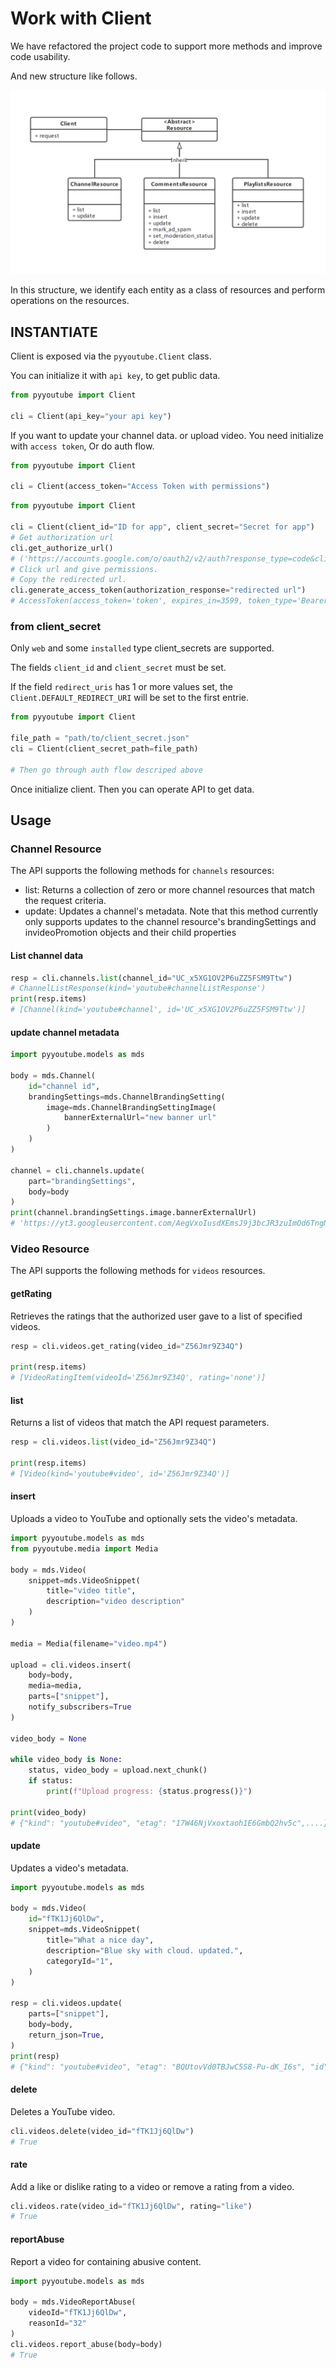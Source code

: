 # Work with Client

We have refactored the project code to support more methods and improve code usability.

And new structure like follows.

![structure-uml](../images/structure-uml.png)

In this structure, we identify each entity as a class of resources and perform operations on the resources.

## INSTANTIATE

Client is exposed via the ``pyyoutube.Client`` class.

You can initialize it with `api key`, to get public data.

```python
from pyyoutube import Client

cli = Client(api_key="your api key")
```

If you want to update your channel data. or upload video. You need initialize with `access token`, Or do auth flow.

```python
from pyyoutube import Client

cli = Client(access_token="Access Token with permissions")
```

```python
from pyyoutube import Client

cli = Client(client_id="ID for app", client_secret="Secret for app")
# Get authorization url
cli.get_authorize_url()
# ('https://accounts.google.com/o/oauth2/v2/auth?response_type=code&client_id=id&redirect_uri=https%3A%2F%2Flocalhost%2F&scope=scope&state=PyYouTube&access_type=offline&prompt=select_account', 'PyYouTube')
# Click url and give permissions.
# Copy the redirected url.
cli.generate_access_token(authorization_response="redirected url")
# AccessToken(access_token='token', expires_in=3599, token_type='Bearer')
```

### from client_secret

Only `web` and some `installed` type client_secrets are supported.

The fields `client_id` and `client_secret` must be set.

If the field `redirect_uris` has 1 or more values set, the `Client.DEFAULT_REDIRECT_URI` will be set to the first entrie.

```python
from pyyoutube import Client

file_path = "path/to/client_secret.json"
cli = Client(client_secret_path=file_path)

# Then go through auth flow descriped above
```

Once initialize client. Then you can operate API to get data.

## Usage

### Channel Resource

The API supports the following methods for `channels` resources:

- list: Returns a collection of zero or more channel resources that match the request criteria.
- update: Updates a channel's metadata. Note that this method currently only supports updates to the channel resource's
  brandingSettings and invideoPromotion objects and their child properties

#### List channel data

```python
resp = cli.channels.list(channel_id="UC_x5XG1OV2P6uZZ5FSM9Ttw")
# ChannelListResponse(kind='youtube#channelListResponse')
print(resp.items)
# [Channel(kind='youtube#channel', id='UC_x5XG1OV2P6uZZ5FSM9Ttw')]
```

#### update channel metadata

```python
import pyyoutube.models as mds

body = mds.Channel(
    id="channel id",
    brandingSettings=mds.ChannelBrandingSetting(
        image=mds.ChannelBrandingSettingImage(
            bannerExternalUrl="new banner url"
        )
    )
)

channel = cli.channels.update(
    part="brandingSettings",
    body=body
)
print(channel.brandingSettings.image.bannerExternalUrl)
# 'https://yt3.googleusercontent.com/AegVxoIusdXEmsJ9j3bcJR3zuImOd6TngNw58iJAP0AOAXCnb1xHPcuEDOQC8J85SCZvt5i8A_g'
```

### Video Resource

The API supports the following methods for `videos` resources.

#### getRating

Retrieves the ratings that the authorized user gave to a list of specified videos.

```python
resp = cli.videos.get_rating(video_id="Z56Jmr9Z34Q")

print(resp.items)
# [VideoRatingItem(videoId='Z56Jmr9Z34Q', rating='none')]
```

#### list

Returns a list of videos that match the API request parameters.

```python
resp = cli.videos.list(video_id="Z56Jmr9Z34Q")

print(resp.items)
# [Video(kind='youtube#video', id='Z56Jmr9Z34Q')]
```

#### insert

Uploads a video to YouTube and optionally sets the video's metadata.

```python
import pyyoutube.models as mds
from pyyoutube.media import Media

body = mds.Video(
    snippet=mds.VideoSnippet(
        title="video title",
        description="video description"
    )
)

media = Media(filename="video.mp4")

upload = cli.videos.insert(
    body=body,
    media=media,
    parts=["snippet"],
    notify_subscribers=True
)

video_body = None

while video_body is None:
    status, video_body = upload.next_chunk()
    if status:
        print(f"Upload progress: {status.progress()}")

print(video_body)
# {"kind": "youtube#video", "etag": "17W46NjVxoxtaoh1E6GmbQ2hv5c",....}
```

#### update

Updates a video's metadata.

```python
import pyyoutube.models as mds

body = mds.Video(
    id="fTK1Jj6QlDw",
    snippet=mds.VideoSnippet(
        title="What a nice day",
        description="Blue sky with cloud. updated.",
        categoryId="1",
    )
)

resp = cli.videos.update(
    parts=["snippet"],
    body=body,
    return_json=True,
)
print(resp)
# {"kind": "youtube#video", "etag": "BQUtovVd0TBJwC5S8-Pu-dK_I6s", "id": "fTK1Jj6QlDw", "snippet": {"publishedAt": "2022-12-15T03:45:16Z", "channelId": "UCa-vrCLQHviTOVnEKDOdetQ", "title": "What a nice day", "description": "Blue sky with cloud. updated.", "thumbnails": {"default": {"url": "https://i.ytimg.com/vi/fTK1Jj6QlDw/default.jpg", "width": 120, "height": 90}, "medium": {"url": "https://i.ytimg.com/vi/fTK1Jj6QlDw/mqdefault.jpg", "width": 320, "height": 180}, "high": {"url": "https://i.ytimg.com/vi/fTK1Jj6QlDw/hqdefault.jpg", "width": 480, "height": 360}, "standard": {"url": "https://i.ytimg.com/vi/fTK1Jj6QlDw/sddefault.jpg", "width": 640, "height": 480}, "maxres": {"url": "https://i.ytimg.com/vi/fTK1Jj6QlDw/maxresdefault.jpg", "width": 1280, "height": 720}}, "channelTitle": "ikaros data", "categoryId": "1", "liveBroadcastContent": "none", "localized": {"title": "What a nice day", "description": "Blue sky with cloud. updated."}, "defaultAudioLanguage": "en-US"}}
```

#### delete

Deletes a YouTube video.

```python
cli.videos.delete(video_id="fTK1Jj6QlDw")
# True
```

#### rate

Add a like or dislike rating to a video or remove a rating from a video.

```python
cli.videos.rate(video_id="fTK1Jj6QlDw", rating="like")
# True
```

#### reportAbuse

Report a video for containing abusive content.

```python
import pyyoutube.models as mds

body = mds.VideoReportAbuse(
    videoId="fTK1Jj6QlDw",
    reasonId="32"
)
cli.videos.report_abuse(body=body)
# True
```
